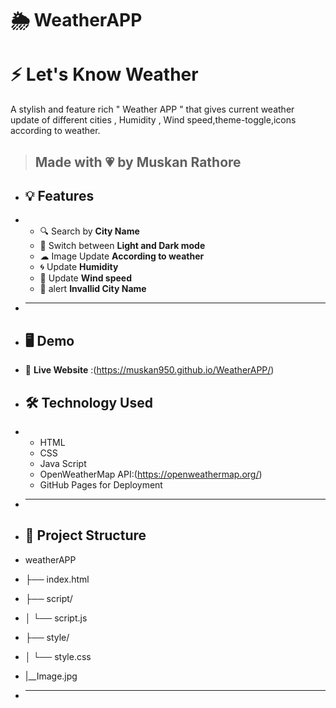 # 🌦️ WeatherAPP
# ⚡ Let's Know Weather
A stylish and feature rich " Weather APP " that gives current weather update of different cities , Humidity , Wind speed,theme-toggle,icons according to weather.
>  Made with 💗 by Muskan Rathore
> ---
+ ## 💡 Features
+ - 🔍 Search by **City Name**
  - 🌙 Switch between **Light and  Dark mode**
  - ☁  Image Update **According to weather**
  -  🌀 Update **Humidity**
  -  🍃 Update **Wind speed**
  -  🚨 alert **Invallid City Name**
+  ---
+  ## 🖥️ Demo  
+ 🧷  **Live Website** :(https://muskan950.github.io/WeatherAPP/)


+ ## 🛠️ Technology Used
+ - HTML
  - CSS
  - Java Script
  - OpenWeatherMap API:(https://openweathermap.org/)
  - GitHub Pages for Deployment

+ ---
+ ## 📁 Project Structure
+ weatherAPP
+ ├── index.html
+  ├── script/
+  │   └── script.js
+  ├── style/
+  │   └── style.css
+  |__Image.jpg
+ ---

